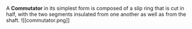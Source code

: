 A **Commutator** in its simplest form is composed of a slip ring that is cut in half, with the two segments insulated from one another as well as from the shaft.
![[commutator.png]]

